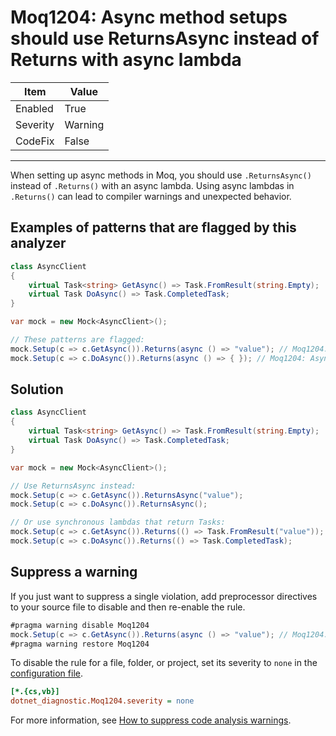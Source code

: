 # Moq1204: Async method setups should use ReturnsAsync instead of Returns with async lambda

| Item     | Value |
| -------- | ----- |
| Enabled  | True  |
| Severity | Warning |
| CodeFix  | False |
---

When setting up async methods in Moq, you should use `.ReturnsAsync()` instead of `.Returns()` with an async lambda. Using async lambdas in `.Returns()` can lead to compiler warnings and unexpected behavior.

## Examples of patterns that are flagged by this analyzer

```csharp
class AsyncClient
{
    virtual Task<string> GetAsync() => Task.FromResult(string.Empty);
    virtual Task DoAsync() => Task.CompletedTask;
}

var mock = new Mock<AsyncClient>();

// These patterns are flagged:
mock.Setup(c => c.GetAsync()).Returns(async () => "value"); // Moq1204: Async method setups should use ReturnsAsync instead of Returns with async lambda
mock.Setup(c => c.DoAsync()).Returns(async () => { }); // Moq1204: Async method setups should use ReturnsAsync instead of Returns with async lambda
```

## Solution

```csharp
class AsyncClient
{
    virtual Task<string> GetAsync() => Task.FromResult(string.Empty);
    virtual Task DoAsync() => Task.CompletedTask;
}

var mock = new Mock<AsyncClient>();

// Use ReturnsAsync instead:
mock.Setup(c => c.GetAsync()).ReturnsAsync("value");
mock.Setup(c => c.DoAsync()).ReturnsAsync();

// Or use synchronous lambdas that return Tasks:
mock.Setup(c => c.GetAsync()).Returns(() => Task.FromResult("value"));
mock.Setup(c => c.DoAsync()).Returns(() => Task.CompletedTask);
```

## Suppress a warning

If you just want to suppress a single violation, add preprocessor directives to
your source file to disable and then re-enable the rule.

```csharp
#pragma warning disable Moq1204
mock.Setup(c => c.GetAsync()).Returns(async () => "value"); // Moq1204: Async method setups should use ReturnsAsync instead of Returns with async lambda
#pragma warning restore Moq1204
```

To disable the rule for a file, folder, or project, set its severity to `none`
in the
[configuration file](https://learn.microsoft.com/en-us/dotnet/fundamentals/code-analysis/configuration-files).

```ini
[*.{cs,vb}]
dotnet_diagnostic.Moq1204.severity = none
```

For more information, see
[How to suppress code analysis warnings](https://learn.microsoft.com/en-us/dotnet/fundamentals/code-analysis/suppress-warnings).